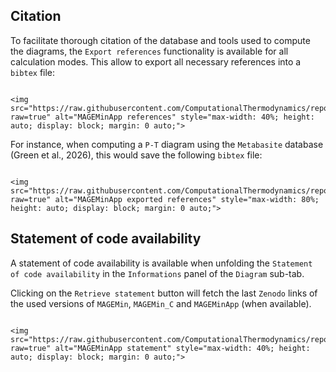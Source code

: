 ## Citation

To facilitate thorough citation of the database and tools used to compute the diagrams, the `Export references` functionality is available for all calculation modes. This allow to export all necessary references into a `bibtex` file:

```@raw html

<img src="https://raw.githubusercontent.com/ComputationalThermodynamics/repositories_pictures/main/MAGEMin_doc/MAGEMinApp_references.png?raw=true" alt="MAGEMinApp references" style="max-width: 40%; height: auto; display: block; margin: 0 auto;">
```

For instance, when computing a `P-T` diagram using the `Metabasite` database (Green et al., 2026), this would save the following `bibtex` file:

```@raw html

<img src="https://raw.githubusercontent.com/ComputationalThermodynamics/repositories_pictures/main/MAGEMin_doc/MAGEMinApp_exported_references.png?raw=true" alt="MAGEMinApp exported references" style="max-width: 80%; height: auto; display: block; margin: 0 auto;">
```

## Statement of code availability

A statement of code availability is available when unfolding the `Statement of code availability` in the `Informations` panel of the `Diagram` sub-tab. 

Clicking on the `Retrieve statement` button will fetch the last `Zenodo` links of the used versions of `MAGEMin`, `MAGEMin_C` and `MAGEMinApp` (when available).

```@raw html

<img src="https://raw.githubusercontent.com/ComputationalThermodynamics/repositories_pictures/main/MAGEMin_doc/MAGEMinApp_statement.png?raw=true" alt="MAGEMinApp statement" style="max-width: 40%; height: auto; display: block; margin: 0 auto;">
```
